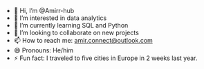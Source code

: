 - 👋 Hi, I’m @Amirr-hub
- 👀 I’m interested in data analytics
- 🌱 I’m currently learning SQL and Python
- 💞️ I’m looking to collaborate on new projects
- 📫 How to reach me: amir.connect@outlook.com
- 😄 Pronouns: He/him
- ⚡ Fun fact: I traveled to five cities in Europe in 2 weeks last year. 

<!---
Amirr-hub/Amirr-hub is a ✨ special ✨ repository because its `README.md` (this file) appears on your GitHub profile.
You can click the Preview link to take a look at your changes.
--->
